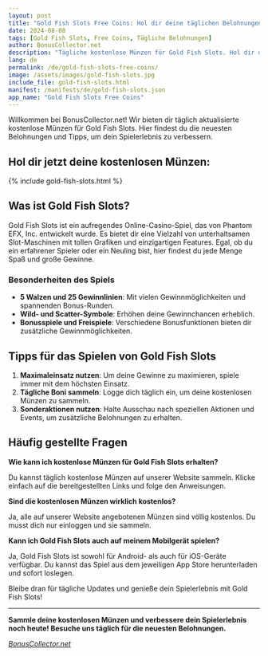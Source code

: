 ```yaml
---
layout: post
title: "Gold Fish Slots Free Coins: Hol dir deine täglichen Belohnungen"
date: 2024-08-08
tags: [Gold Fish Slots, Free Coins, Tägliche Belohnungen]
author: BonusCollector.net
description: "Tägliche kostenlose Münzen für Gold Fish Slots. Hol dir deine Belohnungen jetzt!"
lang: de
permalink: /de/gold-fish-slots-free-coins/
image: /assets/images/gold-fish-slots.jpg
include_file: gold-fish-slots.html
manifest: /manifests/de/gold-fish-slots.json
app_name: "Gold Fish Slots Free Coins"
---
```


Willkommen bei BonusCollector.net! Wir bieten dir täglich aktualisierte kostenlose Münzen für Gold Fish Slots. Hier findest du die neuesten Belohnungen und Tipps, um dein Spielerlebnis zu verbessern.

## Hol dir jetzt deine kostenlosen Münzen:

{% include gold-fish-slots.html %}

## Was ist Gold Fish Slots?

Gold Fish Slots ist ein aufregendes Online-Casino-Spiel, das von Phantom EFX, Inc. entwickelt wurde. Es bietet dir eine Vielzahl von unterhaltsamen Slot-Maschinen mit tollen Grafiken und einzigartigen Features. Egal, ob du ein erfahrener Spieler oder ein Neuling bist, hier findest du jede Menge Spaß und große Gewinne.

### Besonderheiten des Spiels

- **5 Walzen und 25 Gewinnlinien**: Mit vielen Gewinnmöglichkeiten und spannenden Bonus-Runden.
- **Wild- und Scatter-Symbole**: Erhöhen deine Gewinnchancen erheblich.
- **Bonusspiele und Freispiele**: Verschiedene Bonusfunktionen bieten dir zusätzliche Gewinnmöglichkeiten.

## Tipps für das Spielen von Gold Fish Slots

1. **Maximaleinsatz nutzen**: Um deine Gewinne zu maximieren, spiele immer mit dem höchsten Einsatz.
2. **Tägliche Boni sammeln**: Logge dich täglich ein, um deine kostenlosen Münzen zu sammeln.
3. **Sonderaktionen nutzen**: Halte Ausschau nach speziellen Aktionen und Events, um zusätzliche Belohnungen zu erhalten.

## Häufig gestellte Fragen

**Wie kann ich kostenlose Münzen für Gold Fish Slots erhalten?**

Du kannst täglich kostenlose Münzen auf unserer Website sammeln. Klicke einfach auf die bereitgestellten Links und folge den Anweisungen.

**Sind die kostenlosen Münzen wirklich kostenlos?**

Ja, alle auf unserer Website angebotenen Münzen sind völlig kostenlos. Du musst dich nur einloggen und sie sammeln.

**Kann ich Gold Fish Slots auch auf meinem Mobilgerät spielen?**

Ja, Gold Fish Slots ist sowohl für Android- als auch für iOS-Geräte verfügbar. Du kannst das Spiel aus dem jeweiligen App Store herunterladen und sofort loslegen.

Bleibe dran für tägliche Updates und genieße dein Spielerlebnis mit Gold Fish Slots!

---

**Sammle deine kostenlosen Münzen und verbessere dein Spielerlebnis noch heute! Besuche uns täglich für die neuesten Belohnungen.**

*[BonusCollector.net](https://bonuscollector.net/de/)*